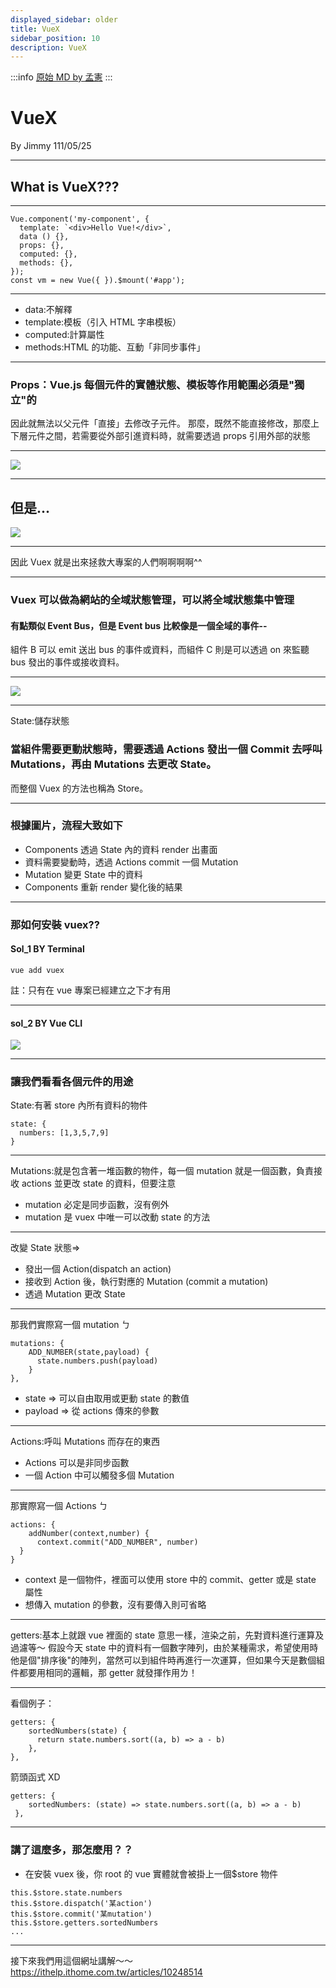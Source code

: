 ```yaml
---
displayed_sidebar: older
title: VueX
sidebar_position: 10
description: VueX
---
```


:::info
[原始 MD by 孟憲](https://hackmd.io/@JimmyHsieh-0129/rk-Hh2cP5#/)
:::

# VueX

By Jimmy
111/05/25

---

## What is VueX???

---

```javascript=
Vue.component('my-component', {
  template: `<div>Hello Vue!</div>`,
  data () {},
  props: {},
  computed: {},
  methods: {},
});
const vm = new Vue({ }).$mount('#app');
```

---

- data:不解釋
- template:模板（引入 HTML 字串模板）
- computed:計算屬性
- methods:HTML 的功能、互動「非同步事件」

---

### Props：Vue.js 每個元件的實體狀態、模板等作用範圍必須是"獨立"的

因此就無法以父元件「直接」去修改子元件。
那麼，既然不能直接修改，那麼上下層元件之間，若需要從外部引進資料時，就需要透過 props 引用外部的狀態

---

![](https://i.imgur.com/Ly1ErR9.png)

---

## 但是...

![](https://i.imgur.com/qqiSpy3.png)

---

因此 Vuex 就是出來拯救大專案的人們啊啊啊啊^^

---

### Vuex 可以做為網站的全域狀態管理，可以將全域狀態集中管理

#### 有點類似 Event Bus，但是 Event bus 比較像是一個全域的事件--

組件 B 可以 emit 送出 bus 的事件或資料，而組件 C 則是可以透過 on 來監聽 bus 發出的事件或接收資料。

---

![](https://i.imgur.com/LJ2AuF4.png)

---

State:儲存狀態

### 當組件需要更動狀態時，需要透過 Actions 發出一個 Commit 去呼叫 Mutations，再由 Mutations 去更改 State。

而整個 Vuex 的方法也稱為 Store。

---

### 根據圖片，流程大致如下

- Components 透過 State 內的資料 render 出畫面
- 資料需要變動時，透過 Actions commit 一個 Mutation
- Mutation 變更 State 中的資料
- Components 重新 render 變化後的結果

---

### 那如何安裝 vuex??

#### Sol_1 BY Terminal

```shell=
vue add vuex
```

註：只有在 vue 專案已經建立之下才有用

---

#### sol_2 BY Vue CLI

![](https://i.imgur.com/YBMfmee.png)

---

### 讓我們看看各個元件的用途

State:有著 store 內所有資料的物件

```javascript=
state: {
  numbers: [1,3,5,7,9]
}
```

---

Mutations:就是包含著一堆函數的物件，每一個 mutation 就是一個函數，負責接收 actions 並更改 state 的資料，但要注意

- mutation 必定是同步函數，沒有例外
- mutation 是 vuex 中唯一可以改動 state 的方法

---

改變 State 狀態=>

- 發出一個 Action(dispatch an action)
- 接收到 Action 後，執行對應的 Mutation (commit a mutation)
- 透過 Mutation 更改 State

---

那我們實際寫一個 mutation ㄅ

```javascript=
mutations: {
    ADD_NUMBER(state,payload) {
      state.numbers.push(payload)
    }
},
```

- state => 可以自由取用或更動 state 的數值
- payload => 從 actions 傳來的參數

---

Actions:呼叫 Mutations 而存在的東西

- Actions 可以是非同步函數
- 一個 Action 中可以觸發多個 Mutation

---

那實際寫一個 Actions ㄅ

```javascript=
actions: {
    addNumber(context,number) {
      context.commit("ADD_NUMBER", number)
  }
}
```

- context 是一個物件，裡面可以使用 store 中的 commit、getter 或是 state 屬性
- 想傳入 mutation 的參數，沒有要傳入則可省略

---

getters:基本上就跟 vue 裡面的 state 意思一樣，渲染之前，先對資料進行運算及過濾等～
假設今天 state 中的資料有一個數字陣列，由於某種需求，希望使用時他是個"排序後"的陣列，當然可以到組件時再進行一次運算，但如果今天是數個組件都要用相同的邏輯，那 getter 就發揮作用ㄌ！

---

看個例子：

```javascript=
getters: {
    sortedNumbers(state) {
      return state.numbers.sort((a, b) => a - b)
    },
},
```

箭頭函式 XD

```javascript=
getters: {
    sortedNumbers: (state) => state.numbers.sort((a, b) => a - b)
 },
```

---

### 講了這麼多，那怎麼用？？

- 在安裝 vuex 後，你 root 的 vue 實體就會被掛上一個$store 物件

```javascript=
this.$store.state.numbers
this.$store.dispatch('某action')
this.$store.commit('某mutation')
this.$store.getters.sortedNumbers
...
```

---

接下來我們用這個網址講解～～
https://ithelp.ithome.com.tw/articles/10248514
